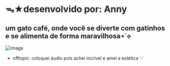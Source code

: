 # ᯓ★desenvolvido por: Anny 
## um gato café, onde você se diverte com gatinhos e se alimenta de forma maravilhosa⋆˙⟡
![image](https://github.com/user-attachments/assets/8d9fc6d0-37b9-4355-8d6d-37a7fd0b44d5)

- offtopic: coloquei áudio pois achei incrível e amei a estética ˙ᵕ˙
